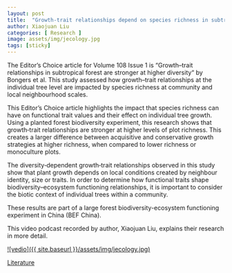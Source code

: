 ```yaml
---
layout: post
title:  "Growth-trait relationships depend on species richness in subtropical forest"
author: Xiaojuan Liu
categories: [ Research ]
image: assets/img/jecology.jpg
tags: [sticky]
---
```


The Editor’s Choice article for Volume 108 Issue 1 is “Growth–trait relationships in subtropical forest are stronger at higher diversity“ by Bongers et al. This study assessed how growth–trait relationships at the individual tree level are impacted by species richness at community and local neighbourhood scales.

This Editor’s Choice article highlights the impact that species richness can have on functional trait values and their effect on individual tree growth. Using a planted forest biodiversity experiment, this research shows that growth‐trait relationships are stronger at higher levels of plot richness. This creates a larger difference between acquisitive and conservative growth strategies at higher richness, when compared to lower richness or monoculture plots.

The diversity‐dependent growth‐trait relationships observed in this study show that plant growth depends on local conditions created by neighbour identity, size or traits. In order to determine how functional traits shape biodiversity–ecosystem functioning relationships, it is important to consider the biotic context of individual trees within a community.

These results are part of a large forest biodiversity-ecosystem functioning experiment in China (BEF China).

This video podcast recorded by author, Xiaojuan Liu, explains their research in more detail.

[![vedio]({{ site.baseurl }}/assets/img/jecology.jpg)](https://www.youtube.com/watch?v=PGjKKOZ4nwY)


[Literature](https://doi.org/10.1111/1365-2745.13242)
